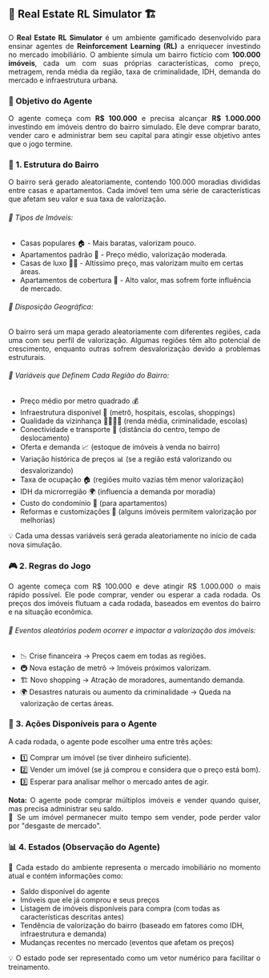 ## 🏡 Real Estate RL Simulator 🏗️

<div align="justify">
O <strong>Real Estate RL Simulator</strong> é um ambiente gamificado desenvolvido para ensinar agentes de <strong>Reinforcement Learning (RL)</strong> a enriquecer investindo no mercado imobiliário. O ambiente simula um bairro fictício com <strong>100.000 imóveis</strong>, cada um com suas próprias características, como preço, metragem, renda média da região, taxa de criminalidade, IDH, demanda do mercado e infraestrutura urbana.
</div>

### 🎯 Objetivo do Agente
<div align="justify">
O agente começa com <strong>R$ 100.000</strong> e precisa alcançar <strong>R$ 1.000.000</strong> investindo em imóveis dentro do bairro simulado. Ele deve comprar barato, vender caro e administrar bem seu capital para atingir esse objetivo antes que o jogo termine.
</div>

### 📍 1. Estrutura do Bairro
<div align="justify">
O bairro será gerado aleatoriamente, contendo 100.000 moradias divididas entre casas e apartamentos. Cada imóvel tem uma série de características que afetam seu valor e sua taxa de valorização.
</div>

###### 📌 Tipos de Imóveis:

- Casas populares 🏠 - Mais baratas, valorizam pouco.
- Apartamentos padrão 🏢 - Preço médio, valorização moderada.
- Casas de luxo 🏡💎 - Altíssimo preço, mas valorizam muito em certas áreas.
- Apartamentos de cobertura 🌇 - Alto valor, mas sofrem forte influência de mercado.

###### 📌 Disposição Geográfica:

<div align="justify">
O bairro será um mapa gerado aleatoriamente com diferentes regiões, cada uma com seu perfil de valorização.
Algumas regiões têm alto potencial de crescimento, enquanto outras sofrem desvalorização devido a problemas estruturais.
</div>

###### 📌 Variáveis que Definem Cada Região do Bairro:

- Preço médio por metro quadrado 💰
- Infraestrutura disponível 🚆 (metrô, hospitais, escolas, shoppings)
- Qualidade da vizinhança 👨‍👩‍👧‍👦 (renda média, criminalidade, escolas)
- Conectividade e transporte 🚌 (distância do centro, tempo de deslocamento)
- Oferta e demanda 📈 (estoque de imóveis à venda no bairro)
- Variação histórica de preços 📊 (se a região está valorizando ou desvalorizando)
- Taxa de ocupação 🏠 (regiões muito vazias têm menor valorização)
- IDH da microrregião 🌍 (influencia a demanda por moradia)
- Custo do condomínio 🏢 (para apartamentos)
- Reformas e customizações 🔨 (alguns imóveis permitem valorização por melhorias)

💡 Cada uma dessas variáveis será gerada aleatoriamente no início de cada nova simulação.


### 🎮 2. Regras do Jogo

<div align="justify">
O agente começa com R$ 100.000 e deve atingir R$ 1.000.000 o mais rápido possível.
Ele pode comprar, vender ou esperar a cada rodada.
Os preços dos imóveis flutuam a cada rodada, baseados em eventos do bairro e na situação econômica.
</div>

###### 📌 Eventos aleatórios podem ocorrer e impactar a valorização dos imóveis:
- 📉 Crise financeira → Preços caem em todas as regiões.
- 🚇 Nova estação de metrô → Imóveis próximos valorizam.
- 🏗 Novo shopping → Atração de moradores, aumentando demanda.
- 🌍 Desastres naturais ou aumento da criminalidade → Queda na valorização de certas áreas.



### 🤖 3. Ações Disponíveis para o Agente
<div align="justify">
A cada rodada, o agente pode escolher uma entre três ações:
</div>

- 1️⃣ Comprar um imóvel (se tiver dinheiro suficiente).
- 2️⃣ Vender um imóvel (se já comprou e considera que o preço está bom).
- 3️⃣ Esperar para analisar melhor o mercado antes de agir.

<div align="justify">
<strong>Nota:</strong> O agente pode comprar múltiplos imóveis e vender quando quiser, mas precisa administrar seu saldo.
</div>

<div align="justify">
📌 Se um imóvel permanecer muito tempo sem vender, pode perder valor por "desgaste de mercado".
</div>

### 📊 4. Estados (Observação do Agente)

<div align="justify">
📌 Cada estado do ambiente representa o mercado imobiliário no momento atual e contém informações como:
</div>

- Saldo disponível do agente
- Imóveis que ele já comprou e seus preços
- Listagem de imóveis disponíveis para compra (com todas as características descritas antes)
- Tendência de valorização do bairro (baseado em fatores como IDH, infraestrutura e demanda)
- Mudanças recentes no mercado (eventos que afetam os preços)

<div align="justify">
💡 O estado pode ser representado como um vetor numérico para facilitar o treinamento.
</div>